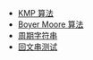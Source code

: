 - [KMP 算法](string-search-kmp)
- [Boyer Moore 算法](string-search-boyer-moore)
- [周期字符串](repeated-string-pattern)
- [回文串测试](string-palindrome-test)
